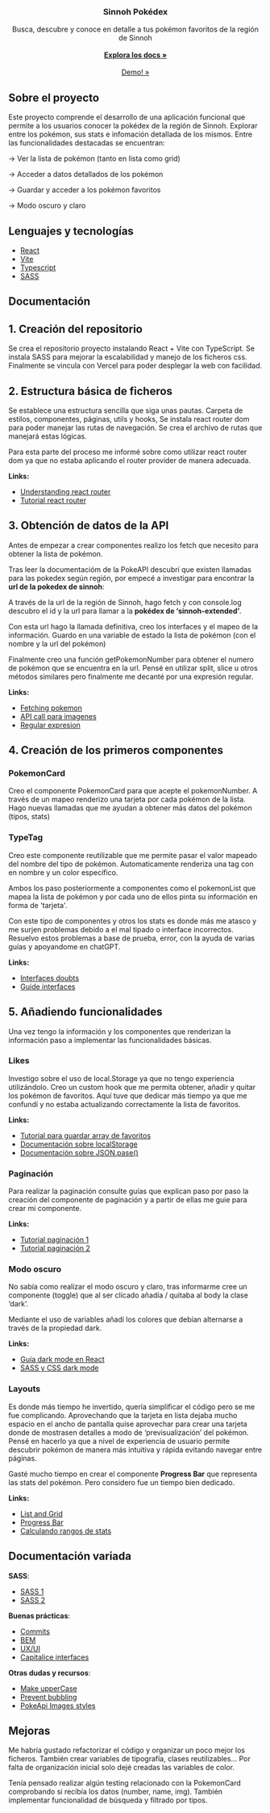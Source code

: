<br/>
<div align="center">
  <h3 align="center">Sinnoh Pokédex</h3>
  <p align="center">
    Busca, descubre y conoce en detalle a tus pokémon favoritos de la región de Sinnoh
  <br/>
  <br/>
  <a href="https://github.com/mirandiwiis/Sinnoh-Pokedex"><strong>Explora los docs »</strong></a>
  <br/>
  <br/>
  <a href="https://sinnoh-pokedex-green.vercel.app/">Demo! »</a>  
  </p>
</div>

 ## Sobre el proyecto

Este proyecto comprende el desarrollo de una aplicación funcional que permite a los usuarios conocer la pokédex de la región de Sinnoh. Explorar entre los pokémon, sus stats e infomación detallada de los mismos. Entre las funcionalidades destacadas se encuentran:  

→ Ver la lista de pokémon (tanto en lista como grid)

→ Acceder a datos detallados de los pokémon

→ Guardar y acceder a los pokémon favoritos 

→ Modo oscuro y claro



 ## Lenguajes y tecnologías
- [React](https://reactjs.org)
- [Vite](https://vitejs.dev/)
- [Typescript](https://www.typescriptlang.org/)
- [SASS](https://sass-lang.com/)

 
## Documentación
## 1. Creación del repositorio
Se crea el repositorio proyecto instalando React + Vite con TypeScript. Se instala SASS para mejorar la escalabilidad y manejo de los ficheros css. Finalmente se vincula con Vercel para poder desplegar la web con facilidad.

## 2. Estructura básica de ficheros
Se establece una estructura sencilla que siga unas pautas. Carpeta de estilos, componentes, páginas, utils y hooks, Se instala react router dom para poder manejar las rutas de navegación. Se crea el archivo de rutas que manejará estas lógicas. 

Para esta parte del proceso me informé sobre como utilizar react router dom ya que no estaba aplicando el router provider de manera adecuada.

**Links:**
- [Understanding react router](https://medium.com/@shruti.latthe/understanding-react-outlet-a-comprehensive-guide-b122b1e5e7ff)
- [Tutorial react router](https://reactrouter.com/en/main/start/tutorial)

## 3. Obtención de datos de la API
Antes de empezar a crear componentes realizo los fetch que necesito para obtener la lista de pokémon. 

Tras leer la documentacióm de la PokeAPI descubrí que existen llamadas para las pokedex según región, por empecé a investigar para encontrar la **url de la pokedex de sinnoh**:

A través de la url de la región de Sinnoh, hago fetch y con console.log descubro el id y la url para llamar a la **pokédex de ‘sinnoh-extended’**.

Con esta url hago la llamada definitiva, creo los interfaces y el mapeo de la información. Guardo en una variable de estado la lista de pokémon (con el nombre y la url del pokémon)

Finalmente creo una función getPokemonNumber para obtener el numero de pokémon que se encuentra en la url. Pensé en utilizar split, slice u otros métodos similares pero finalmente me decanté por una expresión regular.

**Links:**
- [Fetching pokemon](https://medium.com/@sergio13prez/fetching-them-all-poke-api-62ca580981a2)
- [API call para imagenes](https://github.com/PokeAPI/pokeapi/issues/346)
- [Regular expresion](https://stackoverflow.com/questions/8798187/how-do-i-get-the-last-segment-of-url-using-regular-expressions)

## 4. Creación de los primeros componentes
### PokemonCard

Creo el componente PokemonCard para que acepte el pokemonNumber. A través de un mapeo renderizo una tarjeta por cada pokémon de la lista. 
Hago nuevas llamadas que me ayudan a obtener más datos del pokémon (tipos, stats)

### TypeTag

Creo este componente reutilizable que me permite pasar el valor mapeado del nombre del tipo de pokémon. Automaticamente renderiza una tag con en nombre y un color específico.

Ambos los paso posteriormente a componentes como el pokemonList que mapea la lista de pokémon y por cada uno de ellos pinta su información en forma de 'tarjeta'. 

Con este tipo de componentes y otros los stats es donde más me atasco y me surjen problemas debido a el mal tipado o interface incorrectos. Resuelvo estos problemas a base de prueba, error, con la ayuda de varias guías y apoyandome en chatGPT.

**Links:**
- [Interfaces doubts](https://www.reddit.com/r/typescript/comments/vgrdjm/how_do_you_create_an_interface_for_an_api/)
- [Guide interfaces](https://www.dhiwise.com/post/mastering-typescript-array-of-object-a-comprehensive-guide)

## 5. Añadiendo funcionalidades

Una vez tengo la información y los componentes que renderizan la información paso a implementar las funcionalidades básicas. 
### Likes

Investigo sobre el uso de local.Storage ya que no tengo experiencia utilizándolo. Creo un custom hook que me permita obtener, añadir y quitar los pokémon de favoritos. Aquí tuve que dedicar más tiempo ya que me confundí y no estaba actualizando correctamente la lista de favoritos.

**Links:**
- [Tutorial para guardar array de favoritos](https://greg-a-s-wright.medium.com/saving-an-array-of-favorite-objects-using-localstorage-in-javascript-76720bb2e90c)
- [Documentación sobre localStorage](https://developer.mozilla.org/en-US/docs/Web/API/Window/localStorage)
- [Documentación sobre JSON.pase()](https://developer.mozilla.org/en-US/docs/Web/JavaScript/Reference/Global_Objects/JSON/parse)

### Paginación

Para realizar la paginación consulte guías que explican paso por paso la creación del componente de paginación y a partir de ellas me guie para crear mi componente.

**Links:**
- [Tutorial paginación 1](https://www.educative.io/answers/how-to-implement-pagination-in-reactjs)
- [Tutorial paginación 2](https://dev.to/canhamzacode/how-to-implement-pagination-with-reactjs-2b04)

### Modo oscuro

No sabía como realizar el modo oscuro y claro, tras informarme cree un componente (toggle) que al ser clicado añadía / quitaba al body la clase ‘dark’. 

Mediante el uso de variables añadí los colores que debían alternarse a través de la propiedad dark.

**Links:**
- [Guía dark mode en React](https://blog.logrocket.com/dark-mode-react-in-depth-guide/)
- [SASS y CSS dark mode](https://dev.to/zetareticoli/dark-mode-with-sass-and-css-variables-4f9b)
  

### Layouts

Es donde más tiempo he invertido, quería simplificar el código pero se me fue complicando. Aprovechando que la tarjeta en lista dejaba mucho espacio en el ancho de pantalla quise aprovechar para crear una tarjeta donde de mostrasen detalles a modo de ‘previsualización’ del pokémon. Pensé en hacerlo ya que a nivel de experiencia de usuario permite descubrir pokémon de manera más intuitiva y rápida evitando navegar entre páginas.

Gasté mucho tiempo en crear el componente **Progress Bar** que representa las stats del pokémon. Pero considero fue un tiempo bien dedicado.

**Links:**
- [List and Grid](https://medium.com/@layne_celeste/toggle-between-grid-and-list-view-in-react-731df62b829e)
- [Progress Bar](https://www.geeksforgeeks.org/how-to-create-a-custom-progress-bar-component-in-react-js/)
- [Calculando rangos de stats](https://github.com/PokeAPI/pokeapi/issues/1058)


 ## Documentación variada

 **SASS**:
 - [SASS 1](https://create-react-app.dev/docs/adding-a-sass-stylesheet/)
 - [SASS 2](https://matthewelsom.com/blog/simple-scss-playbook.html)

**Buenas prácticas**:
 - [Commits](https://dev.to/otienorabin/are-you-writing-your-git-commit-messages-properly-54cl)
 - [BEM](https://www.geeksforgeeks.org/understanding-the-css-bem-convention/)
 - [UX/UI](https://blog.logrocket.com/ux-design/all-accessible-touch-target-sizes/#:~:text=Ensuring%20that%20every%20clickable%20element,will%20be%2044px%2C%20not%2024px)
 - [Capitalice interfaces](https://aykhanhuseyn.medium.com/typescript-naming-conventions-crafting-maintainable-code-7d872234fe17#:~:text=Interface%20names%20should%20be%20a,in%20the%20name%20is%20capitalized)

 **Otras dudas y recursos**:
 - [Make upperCase](https://stackoverflow.com/questions/1026069/how-do-i-make-the-first-letter-of-a-string-uppercase-in-javascript)
 - [Prevent bubbling](https://stackoverflow.com/questions/38619981/how-can-i-prevent-event-bubbling-in-nested-react-components-on-click)
 - [PokeApi Images styles](https://unpkg.com/css-chain-test@1.0.8/src/PokeApi-Explorer.html)

## Mejoras
Me habría gustado refactorizar el código y organizar un poco mejor los ficheros. También crear variables de tipografía, clases reutilizables… Por falta de organización inicial solo dejé creadas las variables de color.

Tenía pensado realizar algún testing relacionado con la PokemonCard comprobando si recibía los datos (number, name, img).  También implementar funcionalidad de búsqueda y filtrado por tipos.


